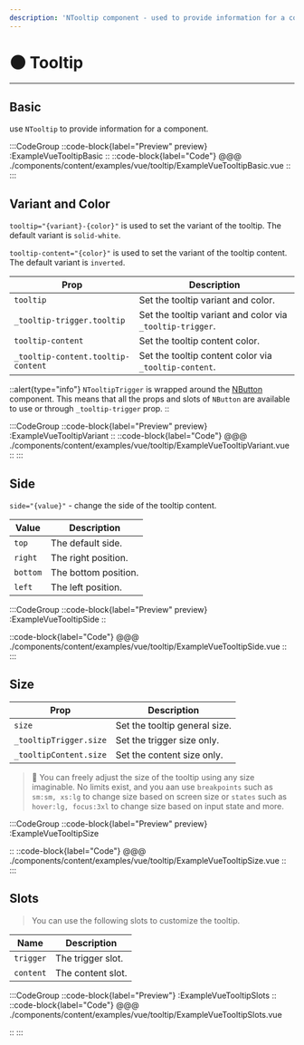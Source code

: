```yaml
---
description: 'NTooltip component - used to provide information for a component.'
---
```


# 🌑 Tooltip

---

## Basic

use `NTooltip` to provide information for a component.

:::CodeGroup
::code-block{label="Preview" preview}
  :ExampleVueTooltipBasic
::
::code-block{label="Code"}
@@@ ./components/content/examples/vue/tooltip/ExampleVueTooltipBasic.vue
::
:::

## Variant and Color

`tooltip="{variant}-{color}"` is used to set the variant of the tooltip. The default variant is `solid-white`.

`tooltip-content="{color}"` is used to set the variant of the tooltip content. The default variant is `inverted`.

| Prop                                     | Description                                                      |
| ---------------------------------------- | ---------------------------------------------------------------- |
| `tooltip`                                | Set the tooltip variant and color.                               |
| `_tooltip-trigger.tooltip`               | Set the tooltip variant and color via `_tooltip-trigger`.        |
| `tooltip-content`                        | Set the tooltip content color.                                   |
| `_tooltip-content.tooltip-content`       | Set the tooltip content color via `_tooltip-content`.            |

::alert{type="info"}
`NTooltipTrigger` is wrapped around the [NButton](button) component. This means that all the props and slots of
`NButton` are available to use or through `_tooltip-trigger` prop.
::

:::CodeGroup
::code-block{label="Preview" preview}
:ExampleVueTooltipVariant
::
::code-block{label="Code"}
@@@ ./components/content/examples/vue/tooltip/ExampleVueTooltipVariant.vue
::
:::

## Side

`side="{value}"` - change the side of the tooltip content.

| Value    | Description           |
| -------- | --------------------- |
| `top`    | The default side.     |
| `right`  | The right position.   |
| `bottom` | The bottom position.  |
| `left`   | The left position.    |


:::CodeGroup
::code-block{label="Preview" preview}
:ExampleVueTooltipSide
::

::code-block{label="Code"}
@@@ ./components/content/examples/vue/tooltip/ExampleVueTooltipSide.vue
::
:::

## **Size**

| Prop                        | Description                         |
| --------------------------- | ----------------------------------- |
| `size`                      | Set the tooltip general size.       |
| `_tooltipTrigger.size`      | Set the trigger size only.          |
| `_tooltipContent.size`      | Set the content size only.          |

> 🚀 You can freely adjust the size of the tooltip using any size imaginable. No limits exist, and you aan use
`breakpoints` such as `sm:sm, xs:lg` to change size based on screen size or `states` such as `hover:lg, focus:3xl` to
change size based on input state and more.

:::CodeGroup
::code-block{label="Preview" preview}
:ExampleVueTooltipSize

::
::code-block{label="Code"}
@@@ ./components/content/examples/vue/tooltip/ExampleVueTooltipSize.vue
::
:::

## Slots

> You can use the following slots to customize the tooltip.

| Name          | Description           |
| ------------- | --------------------- |
| `trigger`     | The trigger slot.     | 
| `content`     | The content slot.     |

:::CodeGroup
::code-block{label="Preview"}
:ExampleVueTooltipSlots
::
::code-block{label="Code"}
@@@ ./components/content/examples/vue/tooltip/ExampleVueTooltipSlots.vue

::
:::
